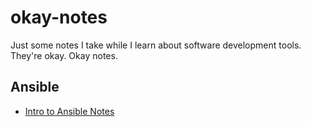 # okay-notes
Just some notes I take while I learn about software development tools. They're okay. Okay notes.


## Ansible
- [ Intro to Ansible Notes](./intro_to_ansible/intro_to_ansible.md)